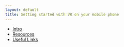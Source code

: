 ```yaml
---
layout: default
title: Getting started with VR on your mobile phone
---
```




* [Intro](slides/intro.html)
* [Resources](slides/workshop.html)
* [Useful Links](slides/links.html)

